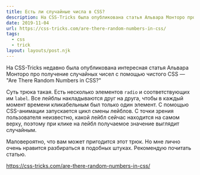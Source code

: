 ```yaml
---
title: Есть ли случайные числа в CSS?
description: На CSS-Tricks была опубликована статья Альвара Монторо про получение случайных чисел с помощью чистого CSS
date: 2019-11-04
url: https://css-tricks.com/are-there-random-numbers-in-css/
tags:
  - css
  - trick
layout: layouts/post.njk
---
```

На CSS-Tricks недавно была опубликована интересная статья Альвара Монторо про получение случайных чисел с помощью чистого CSS — "Are There Random Numbers in CSS?"

Суть трюка такая. Есть несколько элементов `radio` и соответствующих им `label`. Все лейблы накладываются друг на друга, чтобы в каждый момент времени кликабельным был только один элемент. C помощью CSS-анимации запускается цикл смены лейблов. С точки зрения пользователя неизвестно, какой лейбл сейчас находится на самом верху, поэтому при клике на лейбл получаемое значение выглядит случайным.

Маловероятно, что вам может пригодится этот трюк. Но мне лично очень нравится разбираться в подобных штуках. Рекомендую почитать статью.

https://css-tricks.com/are-there-random-numbers-in-css/
